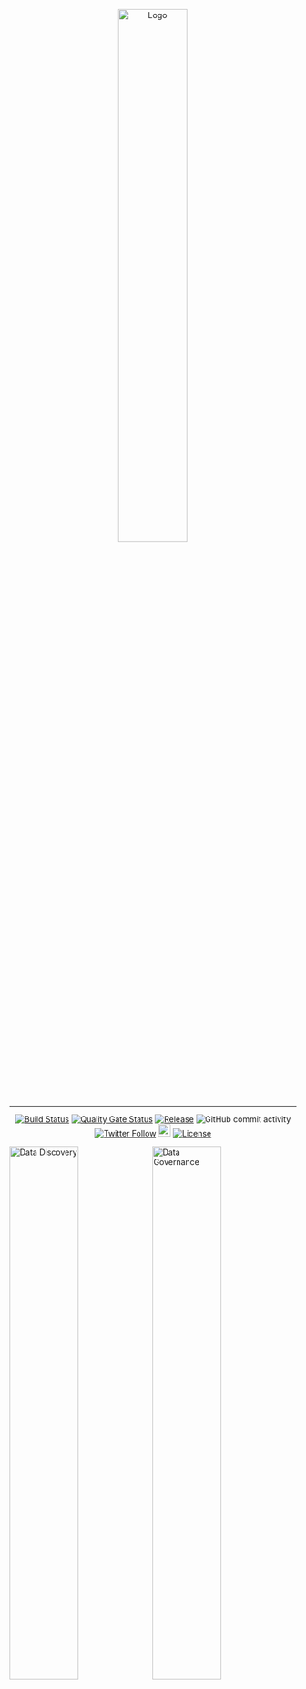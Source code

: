 
<div> 
<p align="center">
<img alt="Logo" src="https://github.com/ayush-shah/OpenMetadata/assets/40225091/f071f512-bfed-43c4-8e79-17c59578ebbd"
   width="49%">
  <hr />
</div>
  </p>
<div align="center">
  
[![Build Status](https://github.com/open-metadata/OpenMetadata/actions/workflows/maven-build.yml/badge.svg?event=push)](https://github.com/open-metadata/OpenMetadata/actions/workflows/maven-build.yml)
[![Quality Gate Status](https://sonarcloud.io/api/project_badges/measure?project=open-metadata_OpenMetadata&metric=alert_status)](https://sonarcloud.io/summary/new_code?id=open-metadata_OpenMetadata)
[![Release](https://img.shields.io/github/release/open-metadata/OpenMetadata/all.svg)](https://github.com/open-metadata/OpenMetadata/releases)
![GitHub commit activity](https://img.shields.io/github/commit-activity/m/open-metadata/OpenMetadata)
[![Twitter Follow](https://img.shields.io/twitter/follow/open_metadata?style=social)](https://twitter.com/intent/follow?screen_name=open_metadata)
<a href="https://slack.open-metadata.org/"><img src="https://img.shields.io/badge/slack-join-E01E5A?logo=slack" alt="Join us on Slack" height="22"/></a>
[![License](https://img.shields.io/github/license/open-metadata/OpenMetadata.svg)](LICENSE)
</div>

<div>
  <img alt="Data Discovery" src="https://github.com/ayush-shah/OpenMetadata/assets/40225091/3ba23b12-b475-4914-9f36-422d66c0c443" width="49%">
  <img alt="Data Governance" src="https://github.com/ayush-shah/OpenMetadata/assets/40225091/a3638e3a-d067-4652-bac5-e90c90f5c714"  width="49%">

</div>

